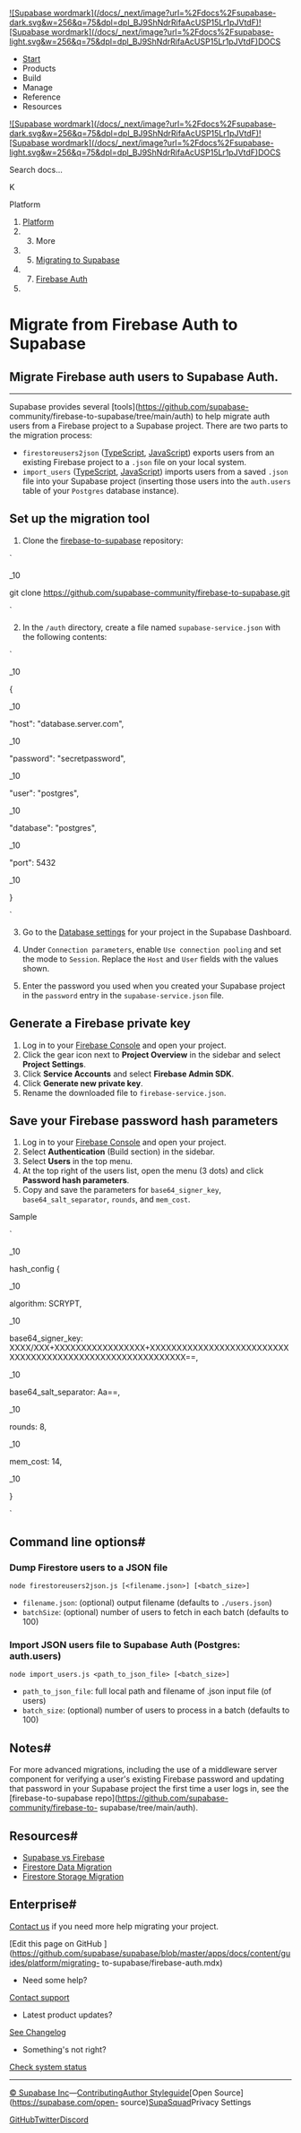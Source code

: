 [![Supabase wordmark](/docs/_next/image?url=%2Fdocs%2Fsupabase-
dark.svg&w=256&q=75&dpl=dpl_BJ9ShNdrRifaAcUSP15Lr1pJVtdF)![Supabase
wordmark](/docs/_next/image?url=%2Fdocs%2Fsupabase-
light.svg&w=256&q=75&dpl=dpl_BJ9ShNdrRifaAcUSP15Lr1pJVtdF)DOCS](/docs)

  * [Start](/docs/guides/getting-started)
  * Products
  * Build
  * Manage
  * Reference
  * Resources

[![Supabase wordmark](/docs/_next/image?url=%2Fdocs%2Fsupabase-
dark.svg&w=256&q=75&dpl=dpl_BJ9ShNdrRifaAcUSP15Lr1pJVtdF)![Supabase
wordmark](/docs/_next/image?url=%2Fdocs%2Fsupabase-
light.svg&w=256&q=75&dpl=dpl_BJ9ShNdrRifaAcUSP15Lr1pJVtdF)DOCS](/docs)

Search docs...

K

Platform

  1. [Platform](/docs/guides/platform)
  2.   3. More
  4.   5. [Migrating to Supabase](/docs/guides/platform/migrating-to-supabase)
  6.   7. [Firebase Auth](/docs/guides/platform/migrating-to-supabase/firebase-auth)
  8. 

# Migrate from Firebase Auth to Supabase

## Migrate Firebase auth users to Supabase Auth.

* * *

Supabase provides several [tools](https://github.com/supabase-
community/firebase-to-supabase/tree/main/auth) to help migrate auth users from
a Firebase project to a Supabase project. There are two parts to the migration
process:

  * `firestoreusers2json` ([TypeScript](https://github.com/supabase-community/firebase-to-supabase/blob/main/auth/firestoreusers2json.ts), [JavaScript](https://github.com/supabase-community/firebase-to-supabase/blob/main/auth/firestoreusers2json.js)) exports users from an existing Firebase project to a `.json` file on your local system.
  * `import_users` ([TypeScript](https://github.com/supabase-community/firebase-to-supabase/blob/main/auth/import_users.ts), [JavaScript](https://github.com/supabase-community/firebase-to-supabase/blob/main/auth/import_users.js)) imports users from a saved `.json` file into your Supabase project (inserting those users into the `auth.users` table of your `Postgres` database instance).

## Set up the migration tool #

  1. Clone the [firebase-to-supabase](https://github.com/supabase-community/firebase-to-supabase) repository:

`  

_10

git clone https://github.com/supabase-community/firebase-to-supabase.git

  
`

  2. In the `/auth` directory, create a file named `supabase-service.json` with the following contents:

`  

_10

{

_10

"host": "database.server.com",

_10

"password": "secretpassword",

_10

"user": "postgres",

_10

"database": "postgres",

_10

"port": 5432

_10

}

  
`

  3. Go to the [Database settings](https://supabase.com/dashboard/project/_/settings/database) for your project in the Supabase Dashboard.

  4. Under `Connection parameters`, enable `Use connection pooling` and set the mode to `Session`. Replace the `Host` and `User` fields with the values shown.

  5. Enter the password you used when you created your Supabase project in the `password` entry in the `supabase-service.json` file.

## Generate a Firebase private key #

  1. Log in to your [Firebase Console](https://console.firebase.google.com/project) and open your project.
  2. Click the gear icon next to **Project Overview** in the sidebar and select **Project Settings**.
  3. Click **Service Accounts** and select **Firebase Admin SDK**.
  4. Click **Generate new private key**.
  5. Rename the downloaded file to `firebase-service.json`.

## Save your Firebase password hash parameters #

  1. Log in to your [Firebase Console](https://console.firebase.google.com/project) and open your project.
  2. Select **Authentication** (Build section) in the sidebar.
  3. Select **Users** in the top menu.
  4. At the top right of the users list, open the menu (3 dots) and click **Password hash parameters**.
  5. Copy and save the parameters for `base64_signer_key`, `base64_salt_separator`, `rounds`, and `mem_cost`.

Sample

`  

_10

hash_config {

_10

algorithm: SCRYPT,

_10

base64_signer_key:
XXXX/XXX+XXXXXXXXXXXXXXXXX+XXXXXXXXXXXXXXXXXXXXXXXXXXXXXXXXXXXXXXXXXXXXXXXXXXXXXXXXXXX==,

_10

base64_salt_separator: Aa==,

_10

rounds: 8,

_10

mem_cost: 14,

_10

}

  
`

## Command line options#

### Dump Firestore users to a JSON file #

`node firestoreusers2json.js [<filename.json>] [<batch_size>]`

  * `filename.json`: (optional) output filename (defaults to `./users.json`)
  * `batchSize`: (optional) number of users to fetch in each batch (defaults to 100)

### Import JSON users file to Supabase Auth (Postgres: auth.users) #

`node import_users.js <path_to_json_file> [<batch_size>]`

  * `path_to_json_file`: full local path and filename of .json input file (of users)
  * `batch_size`: (optional) number of users to process in a batch (defaults to 100)

## Notes#

For more advanced migrations, including the use of a middleware server
component for verifying a user's existing Firebase password and updating that
password in your Supabase project the first time a user logs in, see the
[firebase-to-supabase repo](https://github.com/supabase-community/firebase-to-
supabase/tree/main/auth).

## Resources#

  * [Supabase vs Firebase](https://supabase.com/alternatives/supabase-vs-firebase)
  * [Firestore Data Migration](/docs/guides/migrations/firestore-data)
  * [Firestore Storage Migration](/docs/guides/migrations/firebase-storage)

## Enterprise#

[Contact us](https://forms.supabase.com/enterprise) if you need more help
migrating your project.

[Edit this page on GitHub
](https://github.com/supabase/supabase/blob/master/apps/docs/content/guides/platform/migrating-
to-supabase/firebase-auth.mdx)

  * Need some help?

[Contact support](https://supabase.com/support)

  * Latest product updates?

[See Changelog](https://supabase.com/changelog)

  * Something's not right?

[Check system status](https://status.supabase.com/)

* * *

[© Supabase
Inc](https://supabase.com/)—[Contributing](https://github.com/supabase/supabase/blob/master/apps/docs/DEVELOPERS.md)[Author
Styleguide](https://github.com/supabase/supabase/blob/master/apps/docs/CONTRIBUTING.md)[Open
Source](https://supabase.com/open-
source)[SupaSquad](https://supabase.com/supasquad)Privacy Settings

[GitHub](https://github.com/supabase/supabase)[Twitter](https://twitter.com/supabase)[Discord](https://discord.supabase.com/)

